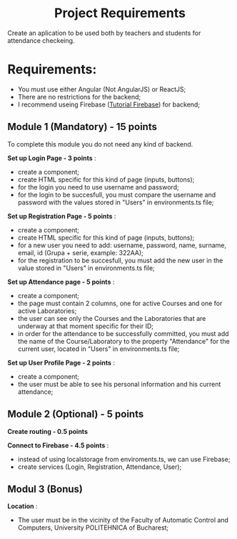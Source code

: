 <p align="center">
    <h1 align="center">
        Project Requirements
    </h1>
</p>    

Create an aplication to be used both by teachers and students for attendance checkeing.
    
# Requirements:
    
 - You must use either Angular (Not AngularJS) or ReactJS;
 - There are no restrictions for the backend;
 - I recommend useing Firebase ([Tutorial Firebase](docs/firebase.md)) for backend;
   
## Module 1 (Mandatory) - 15 points

To complete this module you do not need any kind of backend.
    
**Set up Login Page - 3 points** :
- create a component;
- create HTML specific for this kind of page (inputs, buttons);
- for the login you need to use username and password;
- for the login to be succesfull, you must compare the username and password with the values stored in "Users" in environments.ts file;  
    
**Set up Registration Page - 5 points** :
- create a component;
- create HTML specific for this kind of page (inputs, buttons);
- for a new user you need to add: username, password, name, surname, email, id (Grupa + serie, example: 322AA); 
- for the registration to be succesfull, you must add the new user in the value stored in "Users" in environments.ts file;
    
**Set up Attendance page - 5 points** :
- create a component;
- the page must contain 2 columns, one for active Courses and one for active Laboratories;
- the user can see only the Courses and the Laboratories that are underway at that moment specific for their ID;
- in order for the attendance to be successfully committed, you must add the name of the Course/Laboratory to the property "Attendance" for the current user, located in "Users" in environments.ts file;
     
**Set up User Profile Page - 2 points** : 
- create a component;
- the user must be able to see his personal information and his current attendance;
    
## Module 2 (Optional) - 5 points 
    
**Create routing - 0.5 points** 
    
**Connect to Firebase - 4.5 points** :
- instead of using localstorage from enviroments.ts, we can use Firebase;
- create services (Login, Registration, Attendance, User);     
    
## Modul 3 (Bonus)
    
**Location** :
- The user must be in the vicinity of the Faculty of Automatic Control and Computers, University POLITEHNICA of Bucharest;
